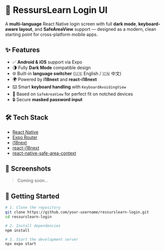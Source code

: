 # 📱 RessursLearn Login UI

A **multi-language** React Native login screen with full **dark mode**, **keyboard-aware layout**, and **SafeAreaView** support — designed as a modern, clean starting point for cross-platform mobile apps.

## ✨ Features

- ✅ **Android & iOS** support via Expo
- 🌗 Fully **Dark Mode** compatible design
- 🌐 Built-in **language switcher** (🇺🇸 English / 🇨🇳 中文)
- 🌍 Powered by **i18next** and **react-i18next**
- ⌨️ Smart **keyboard handling** with `KeyboardAvoidingView`
- 🧩 Based on `SafeAreaView` for perfect fit on notched devices
- 🔒 Secure **masked password input**

## 🛠️ Tech Stack

- [React Native](https://reactnative.dev/)
- [Expo Router](https://expo.dev/router)
- [i18next](https://www.i18next.com/)
- [react-i18next](https://react.i18next.com/)
- [react-native-safe-area-context](https://github.com/th3rdwave/react-native-safe-area-context)

## 📸 Screenshots

> Coming soon...

## 🚀 Getting Started

```bash
# 1. Clone the repository
git clone https://github.com/your-username/ressurslearn-login.git
cd ressurslearn-login

# 2. Install dependencies
npm install

# 3. Start the development server
npx expo start
